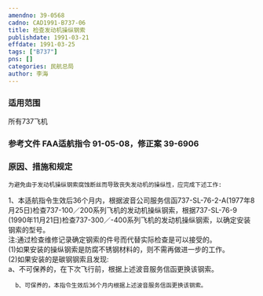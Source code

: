 ```yaml
---
amendno: 39-0568  
cadno: CAD1991-B737-06  
title: 检查发动机操纵钢索  
publishdate: 1991-03-21  
effdate: 1991-03-25  
tags: ["B737"]  
pns: []  
categories: 民航总局  
author: 李海  
---
```

  
### 适用范围  
所有737飞机  
  
<!--more-->  
### 参考文件    FAA适航指令 91-05-08，修正案 39-6906  
  
### 原因、措施和规定  
    为避免由于发动机操纵钢索腐蚀断丝而导致丧失发动机的操纵性，应完成下述工作:  
1、本适航指令生效后36个月内，根据波音公司服务信函737-SL-76-2-A(1977年8月25日)检查737-100／200系列飞机的发动机操纵钢索，根据737-SL-76-9 (1990年11月21日)检查737-300／-400系列飞机的发动机操纵钢索，以确定安装钢索的型号。  
注:通过检查维修记录确定钢索的件号而代替实际检查是可以接受的。  
     (1)如果安装的操纵钢索是防腐不锈钢材料的，则不需再做进一步的工作。  
(2)如果安装的是碳钢钢索且发现:  
      a、不可保养的，在下次飞行前，根据上述波音服务信函更换该钢索。  
  
      b、可保养的，本指令生效后36个月内根据上述波音服务信函更换该钢索。  
